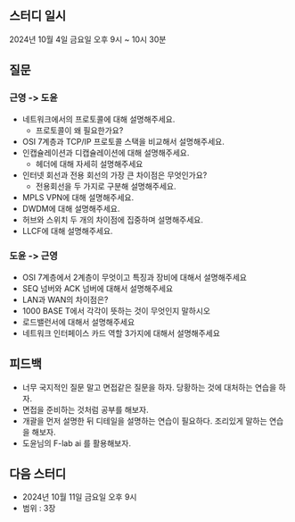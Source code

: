 ## 스터디 일시
2024년 10월 4일 금요일 오후 9시 ~ 10시 30분

## 질문
### 근영 -> 도윤
- 네트워크에서의 프로토콜에 대해 설명해주세요.
   - 프로토콜이 왜 필요한가요?
- OSI 7계층과 TCP/IP 프로토콜 스택을 비교해서 설명해주세요.
- 인캡슐레이션과 디캡슐레이션에 대해 설명해주세요.
   - 헤더에 대해 자세히 설명해주세요
- 인터넷 회선과 전용 회선의 가장 큰 차이점은 무엇인가요?
   - 전용회선을 두 가지로 구분해 설명해주세요.
- MPLS VPN에 대해 설명해주세요.
- DWDM에 대해 설명해주세요.
- 허브와 스위치 두 개의 차이점에 집중하며 설명해주세요.
- LLCF에 대해 설명해주세요.

### 도윤 -> 근영
- OSI 7계층에서 2계층이 무엇이고 특징과 장비에 대해서 설명해주세요
- SEQ 넘버와 ACK 넘버에 대해서 설명해주세요
- LAN과 WAN의 차이점은?
- 1000 BASE T에서 각각이 뜻하는 것이 무엇인지 말하시오
- 로드밸런서에 대해서 설명해주세요
- 네트워크 인터페이스 카드 역할 3가지에 대해서 설명해주세요

## 피드백
- 너무 국지적인 질문 말고 면접같은 질문을 하자. 당황하는 것에 대처하는 연습을 하자.
- 면접을 준비하는 것처럼 공부를 해보자.
- 개괄을 먼저 설명한 뒤 디테일을 설명하는 연습이 필요하다. 조리있게 말하는 연습을 해보자.
- 도윤님의 F-lab ai 를 활용해보자.

## 다음 스터디
- 2024년 10월 11일 금요일 오후 9시
- 범위 : 3장
